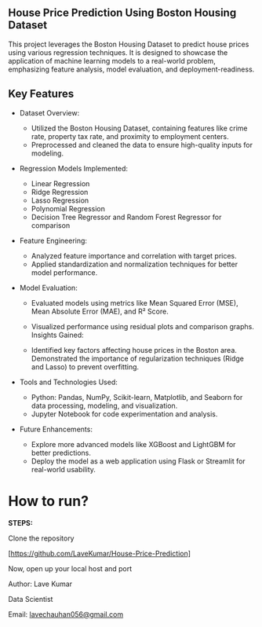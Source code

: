 

## House Price Prediction Using Boston Housing Dataset
This project leverages the Boston Housing Dataset to predict house prices using various regression techniques. It is designed to showcase the application of machine learning models to a real-world problem, emphasizing feature analysis, model evaluation, and deployment-readiness.

## Key Features
* Dataset Overview:

    * Utilized the Boston Housing Dataset, containing features like crime rate, property tax rate, and proximity to employment centers.
    * Preprocessed and cleaned the data to ensure high-quality inputs for modeling.

* Regression Models Implemented:

    * Linear Regression
    * Ridge Regression
    * Lasso Regression
    * Polynomial Regression
    * Decision Tree Regressor and Random Forest Regressor for comparison

* Feature Engineering:

    * Analyzed feature importance and correlation with target prices.
    * Applied standardization and normalization techniques for better model performance.

* Model Evaluation:

    * Evaluated models using metrics like Mean Squared Error (MSE), Mean Absolute Error (MAE), and R² Score.
    * Visualized performance using residual plots and comparison graphs.
Insights Gained:

    * Identified key factors affecting house prices in the Boston area.
Demonstrated the importance of regularization techniques (Ridge and Lasso) to prevent overfitting.

* Tools and Technologies Used:

    * Python: Pandas, NumPy, Scikit-learn, Matplotlib, and Seaborn for data processing, modeling, and visualization.
    * Jupyter Notebook for code experimentation and analysis.

* Future Enhancements:

    * Explore more advanced models like XGBoost and LightGBM for better predictions.
    * Deploy the model as a web application using Flask or Streamlit for real-world usability.





# How to run?



**STEPS:**

Clone the repository

[https://github.com/LaveKumar/House-Price-Prediction]



Now,
open up your local host and port


Author: Lave Kumar

Data Scientist

Email: lavechauhan056@gmail.com



